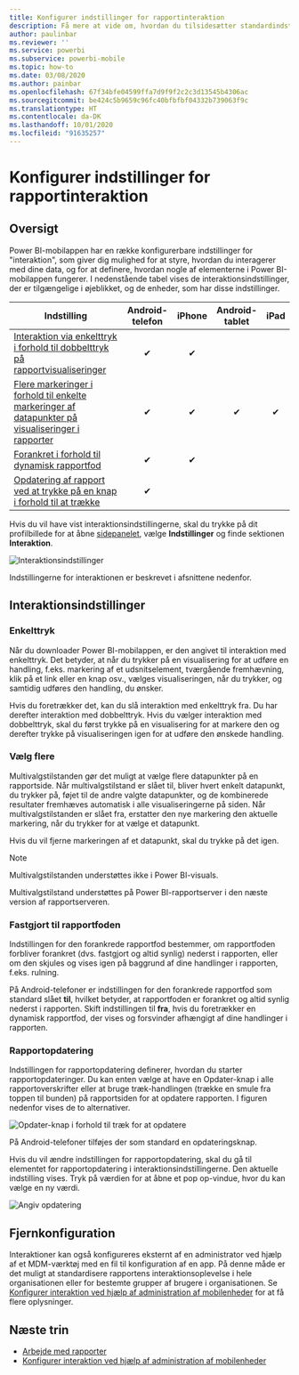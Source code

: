 ```yaml
---
title: Konfigurer indstillinger for rapportinteraktion
description: Få mere at vide om, hvordan du tilsidesætter standardindstillingerne for interaktion for rapporter.
author: paulinbar
ms.reviewer: ''
ms.service: powerbi
ms.subservice: powerbi-mobile
ms.topic: how-to
ms.date: 03/08/2020
ms.author: painbar
ms.openlocfilehash: 67f34bfe04599ffa7d9f9f2c2c3d13545b4306ac
ms.sourcegitcommit: be424c5b9659c96fc40bfbfbf04332b739063f9c
ms.translationtype: HT
ms.contentlocale: da-DK
ms.lasthandoff: 10/01/2020
ms.locfileid: "91635257"
---
```

# <a name="configure-report-interaction-settings"></a>Konfigurer indstillinger for rapportinteraktion

## <a name="overview"></a>Oversigt

Power BI-mobilappen har en række konfigurerbare indstillinger for "interaktion", som giver dig mulighed for at styre, hvordan du interagerer med dine data, og for at definere, hvordan nogle af elementerne i Power BI-mobilappen fungerer. I nedenstående tabel vises de interaktionsindstillinger, der er tilgængelige i øjeblikket, og de enheder, som har disse indstillinger.

| Indstilling | Android-telefon | iPhone | Android-tablet  | iPad |
|---------|:-:|:-:|:-:|:-:|
| [Interaktion via enkelttryk i forhold til dobbelttryk på rapportvisualiseringer](#single-tap) |✔|✔|||
| [Flere markeringer i forhold til enkelte markeringer af datapunkter på visualiseringer i rapporter](#multi-select) |✔|✔|✔|✔|
| [Forankret i forhold til dynamisk rapportfod](#docked-report-footer) |✔|✔|||
| [Opdatering af rapport ved at trykke på en knap i forhold til at trække](#report-refresh) |✔||||

Hvis du vil have vist interaktionsindstillingerne, skal du trykke på dit profilbillede for at åbne [sidepanelet](./mobile-apps-home-page.md#header), vælge **Indstillinger** og finde sektionen **Interaktion**.

![Interaktionsindstillinger](./media/mobile-app-interaction-settings/powerbi-mobile-app-interactions-section.png)

Indstillingerne for interaktionen er beskrevet i afsnittene nedenfor.

## <a name="interaction-settings"></a>Interaktionsindstillinger

### <a name="single-tap"></a>Enkelttryk
Når du downloader Power BI-mobilappen, er den angivet til interaktion med enkelttryk. Det betyder, at når du trykker på en visualisering for at udføre en handling, f.eks. markering af et udsnitselement, tværgående fremhævning, klik på et link eller en knap osv., vælges visualiseringen, når du trykker, og samtidig udføres den handling, du ønsker.

Hvis du foretrækker det, kan du slå interaktion med enkelttryk fra. Du har derefter interaktion med dobbelttryk. Hvis du vælger interaktion med dobbelttryk, skal du først trykke på en visualisering for at markere den og derefter trykke på visualiseringen igen for at udføre den ønskede handling.

### <a name="multi-select"></a>Vælg flere

Multivalgstilstanden gør det muligt at vælge flere datapunkter på en rapportside. Når multivalgstilstand er slået til, bliver hvert enkelt datapunkt, du trykker på, føjet til de andre valgte datapunkter, og de kombinerede resultater fremhæves automatisk i alle visualiseringerne på siden. Når multivalgstilstanden er slået fra, erstatter den nye markering den aktuelle markering, når du trykker for at vælge et datapunkt.

Hvis du vil fjerne markeringen af et datapunkt, skal du trykke på det igen.

>[!NOTE]
>Multivalgstilstanden understøttes ikke i Power BI-visuals.
>
>Multivalgstilstand understøttes på Power BI-rapportserver i den næste version af rapportserveren.

### <a name="docked-report-footer"></a>Fastgjort til rapportfoden

Indstillingen for den forankrede rapportfod bestemmer, om rapportfoden forbliver forankret (dvs. fastgjort og altid synlig) nederst i rapporten, eller om den skjules og vises igen på baggrund af dine handlinger i rapporten, f.eks. rulning.

På Android-telefoner er indstillingen for den forankrede rapportfod som standard slået **til**, hvilket betyder, at rapportfoden er forankret og altid synlig nederst i rapporten. Skift indstillingen til **fra**, hvis du foretrækker en dynamisk rapportfod, der vises og forsvinder afhængigt af dine handlinger i rapporten.

### <a name="report-refresh"></a>Rapportopdatering

Indstillingen for rapportopdatering definerer, hvordan du starter rapportopdateringer. Du kan enten vælge at have en Opdater-knap i alle rapportoverskrifter eller at bruge træk-handlingen (trække en smule fra toppen til bunden) på rapportsiden for at opdatere rapporten. I figuren nedenfor vises de to alternativer. 

![Opdater-knap i forhold til træk for at opdatere](./media/mobile-app-interaction-settings/powerbi-mobile-app-interactions-refresh-button-versus-pull.png)

På Android-telefoner tilføjes der som standard en opdateringsknap.

Hvis du vil ændre indstillingen for rapportopdatering, skal du gå til elementet for rapportopdatering i interaktionsindstillingerne. Den aktuelle indstilling vises. Tryk på værdien for at åbne et pop op-vindue, hvor du kan vælge en ny værdi.

![Angiv opdatering](./media/mobile-app-interaction-settings/powerbi-mobile-app-interactions-set-refresh.png)

## <a name="remote-configuration"></a>Fjernkonfiguration

Interaktioner kan også konfigureres eksternt af en administrator ved hjælp af et MDM-værktøj med en fil til konfiguration af en app. På denne måde er det muligt at standardisere rapportens interaktionsoplevelse i hele organisationen eller for bestemte grupper af brugere i organisationen. Se [Konfigurer interaktion ved hjælp af administration af mobilenheder](./mobile-app-configuration.md) for at få flere oplysninger.


## <a name="next-steps"></a>Næste trin
* [Arbejde med rapporter](./mobile-reports-in-the-mobile-apps.md#interact-with-reports)
* [Konfigurer interaktion ved hjælp af administration af mobilenheder](./mobile-app-configuration.md)
